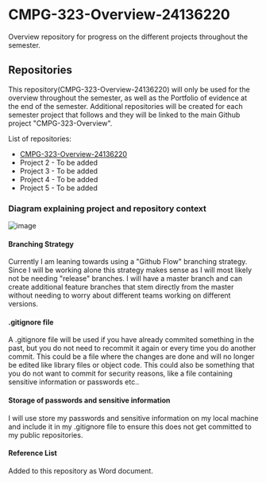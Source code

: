 # CMPG-323-Overview-24136220
Overview repository for progress on the different projects throughout the semester.

## Repositories
This repository(CMPG-323-Overview-24136220) will only be used for the overview throughout the semester, as well as the Portfolio of evidence at the end of the semester.
Additional repositories will be created for each semester project that follows and they will be linked to the main Github project "CMPG-323-Overview". 

List of repositories:
- <a href="https://github.com/AshPrins/CMPG-323-Overview-24136220" target="_blank">CMPG-323-Overview-24136220</a>
- Project 2 - To be added
- Project 3 - To be added
- Project 4 - To be added
- Project 5 - To be added

### Diagram explaining project and repository context
![image](https://user-images.githubusercontent.com/110819017/185356268-e545ac2a-a9a4-42e9-9546-832492f191ff.png)

#### Branching Strategy
Currently I am leaning towards using a "Github Flow" branching strategy. Since I will be working alone this strategy makes sense as I will most likely not be needing "release" branches. I will have a master branch and can create additional feature branches that stem directly from the master without needing to worry about different teams working on different versions.

#### .gitignore file
A .gitignore file will be used if you have already commited something in the past, but you do not need to recommit it again or every time you do another commit. This could be a file where the changes are done and will no longer be edited like library files or object code. This could also be something that you do not want to commit for security reasons, like a file containing sensitive information or passwords etc..

#### Storage of passwords and sensitive information
I will use store my passwords and sensitive information on my local machine and include it in my .gitignore file to ensure this does not get committed to my public repositories.

#### Reference List
Added to this repository as Word document.
